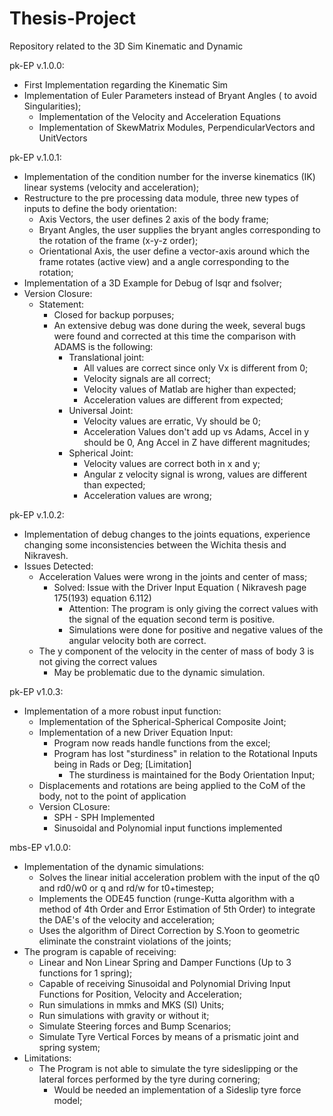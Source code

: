 # Thesis-Project
Repository related to the 3D Sim Kinematic and Dynamic

pk-EP v.1.0.0:
  - First Implementation regarding the Kinematic Sim
  - Implementation of Euler Parameters instead of Bryant Angles ( to avoid Singularities);
      - Implementation of the Velocity and Acceleration Equations
      - Implementation of SkewMatrix Modules, PerpendicularVectors and UnitVectors

pk-EP v.1.0.1:
  - Implementation of the condition number for the inverse kinematics (IK) linear systems (velocity and acceleration);
  - Restructure to the pre processing data module, three new types of inputs to define the body orientation:
      - Axis Vectors, the user defines 2 axis of the body frame;
      - Bryant Angles, the user supplies the bryant angles corresponding to the rotation of the frame (x-y-z order);
      - Orientational Axis, the user define a vector-axis around which the frame rotates (active view) and a angle corresponding to the rotation;
  - Implementation of a 3D Example for Debug of lsqr and fsolver;
  - Version Closure: 
	- Statement:
		- Closed for backup porpuses;
		- An extensive debug was done during the week, several bugs were found and corrected at this time the comparison with ADAMS is the following:
			- Translational joint:
				- All values are correct since only Vx is different from 0;
				- Velocity signals are all correct;
				- Velocity values of Matlab are higher than expected;
				- Acceleration values are different from expected;
			- Universal Joint:
				- Velocity values are erratic, Vy should be 0;
				- Acceleration Values don't add up vs Adams, Accel in y should be 0, Ang Accel in Z have different magnitudes;
			- Spherical Joint:
				- Velocity values are correct both in x and y;
				- Angular z velocity signal is wrong, values are different than expected;
				- Acceleration values are wrong;

pk-EP v.1.0.2:
  - Implementation of debug changes to the joints equations, experience changing some inconsistencies between the Wichita thesis and Nikravesh.
  - Issues Detected:
	- Acceleration Values were wrong in the joints and center of mass;
		- Solved: Issue with the Driver Input Equation ( Nikravesh page 175(193) equation 6.112)
			- Attention: The program is only giving the correct values with the signal of the equation second term is positive.
			- Simulations were done for positive and negative values of the angular velocity both are correct.
	- The y component of the velocity in the center of mass of body 3 is not giving the correct values
		- May be problematic due to the dynamic simulation.

pk-EP v1.0.3:
  - Implementation of a more robust input function:
  	- Implementation of the Spherical-Spherical Composite Joint;
   	- Implementation of a new Driver Equation Input:
		- Program now reads handle functions from the excel;
		- Program has lost "sturdiness" in relation to the Rotational Inputs being in Rads or Deg; [Limitation]
			- The sturdiness is maintained for the Body Orientation Input;
	-  Displacements and rotations are being applied to the CoM of the body, not to the point of application
	- Version CLosure:
		- SPH - SPH Implemented
		- Sinusoidal and Polynomial input functions implemented 

mbs-EP v1.0.0:
  - Implementation of the dynamic simulations:
  	- Solves the linear initial acceleration problem with the input of the q0 and rd0/w0 or q and rd/w for t0+timestep;
  	- Implements the ODE45 function (runge-Kutta algorithm with a method of 4th Order and Error Estimation of 5th Order) to integrate the DAE's of the velocity and acceleration;
  	- Uses the algorithm of Direct Correction by S.Yoon to geometric eliminate the constraint violations of the joints;
  - The program is capable of receiving:
  	-  Linear and Non Linear Spring and Damper Functions (Up to 3 functions for 1 spring);
  	-  Capable of receiving Sinusoidal and Polynomial Driving Input Functions for Position, Velocity and Acceleration;
  	-  Run simulations in mmks and MKS (SI) Units;
  	-  Run simulations with gravity or without it;
  	-  Simulate Steering forces and Bump Scenarios;
  	-  Simulate Tyre Vertical Forces by means of a prismatic joint and spring system;
  - Limitations:
  	-  The Program is not able to simulate the tyre sideslipping or the lateral forces performed by the tyre during cornering;
  		- Would be needed an implementation of a Sideslip tyre force model;     
